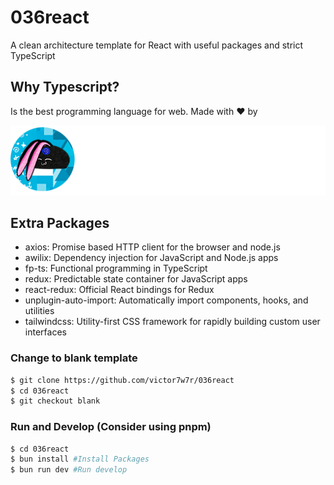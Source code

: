 # 036react

A clean architecture template for React with useful packages and strict TypeScript

## Why Typescript?

Is the best programming language for web. Made with ❤️ by

![Alt text](src/core/assets/brandwhite.png?raw=true 'Title')

## Extra Packages

- axios: Promise based HTTP client for the browser and node.js
- awilix: Dependency injection for JavaScript and Node.js apps
- fp-ts: Functional programming in TypeScript
- redux: Predictable state container for JavaScript apps
- react-redux: Official React bindings for Redux
- unplugin-auto-import: Automatically import components, hooks, and utilities
- tailwindcss: Utility-first CSS framework for rapidly building custom user interfaces

### Change to blank template

```bash
$ git clone https://github.com/victor7w7r/036react
$ cd 036react
$ git checkout blank
```

### Run and Develop (Consider using pnpm)

```bash
$ cd 036react
$ bun install #Install Packages
$ bun run dev #Run develop
```
